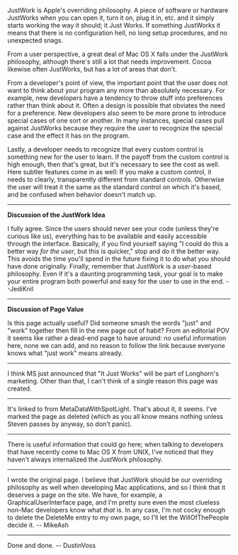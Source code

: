 JustWork is Apple's overriding philosophy. A piece of software or hardware JustWork<nowiki/>s when you can open it, turn it on, plug it in, etc. and it simply starts working the way it should; it Just Works. If something JustWork<nowiki/>s it means that there is no configuration hell, no long setup procedures, and no unexpected snags.

From a user perspective, a great deal of Mac OS X falls under the JustWork philosophy, although there's still a lot that needs improvement. Cocoa likewise often JustWork<nowiki/>s, but has a lot of areas that don't.

From a developer's point of view, the important point that the user does not want to think about your program any more than absolutely necessary. For example, new developers have a tendency to throw stuff into preferences rather than think about it.  Often a design is possible that obviates the need for a preference. New developers also seem to be more prone to introduce special cases of one sort or another. In many instances, special cases pull against JustWorks because they require the user to recognize the special case and the effect it has on the program.

Lastly, a developer needs to recognize that every custom control is something new for the user to learn. If the payoff from the custom control is high enough, then that's great, but it's necessary to see the cost as well. Here subtler features come in as well: If you make a custom control, it needs to clearly, transparently different from standard controls. Otherwise the user will treat it the same as the standard control on which it's based, and be confused when behavior doesn't match up.

----
**Discussion of the JustWork Idea**

I fully agree. Since the users should never see your code (unless they're curious like us), everything has to be available and easily accessible through the interface. Basically, if you find yourself saying "I could do this a better way *for the user*, but this is quicker," stop and do it the better way. This avoids the time you'll spend in the future fixing it to do what you should have done originally. Finally, remember that JustWork is a *user*-based philosophy. Even if it's a daunting programming task, your goal is to make your entire program both powerful and easy for the user to use in the end. --JediKnil

----
**Discussion of Page Value**

Is this page actually useful? Did someone smash the words "just" and "work" together then fill in the new page out of habit? From an editorial POV it seems like rather a dead-end page to have around: no useful information here, none we can add, and no reason to follow the link because everyone knows what "just work" means already.

----
I think MS just announced that "It Just Works" will be part of Longhorn's marketing. Other than that, I can't think of a single reason this page was created.

----
It's linked to from MetaDataWithSpotLight. That's about it, it seems. I've marked the page as deleted (which as you all know means nothing unless Steven passes by anyway, so don't panic).

----
There is useful information that could go here; when talking to developers that have recently come to Mac OS X from UNIX, I've noticed that they haven't always internalized the JustWork philosophy.  

----
I wrote the original page. I believe that JustWork should be our overriding philosophy as well when developing Mac applications, and so I think that it deserves a page on the site. We have, for example, a GraphicalUserInterface page, and I'm pretty sure even the most clueless non-Mac developers know what *that* is. In any case, I'm not cocky enough to delete the DeleteMe entry to my own page, so I'll let the WillOfThePeople decide it. -- MikeAsh

----
Done and done. -- DustinVoss
